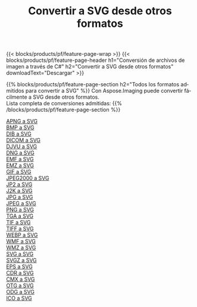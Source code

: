﻿---
title: Convertir a SVG desde otros formatos 
weight: 3920
url: /es/java/conversion/to/svg 
lang: es
langdirlevel: 2
locales: zh-hans,ja,it,ru,de,es,fr,nl,id,lt,pl,pt,vi,tr,ko,zh-hant,ar,hi,th,sv,cs,uk,he
description: Usando Aspose.Imaging puede convertir fácilmente a SVG desde otros formatos
---

{{< blocks/products/pf/feature-page-wrap >}}
{{< blocks/products/pf/feature-page-header h1="Conversión de archivos de imagen a través de C#" h2="Convertir a SVG desde otros formatos" downloadText="Descargar" >}}


{{% blocks/products/pf/feature-page-section  h2="Todos los formatos admitidos para convertir a SVG" %}}
Con Aspose.Imaging puede convertir fácilmente a SVG desde otros formatos.
<br/>
Lista completa de conversiones admitidas:
{{% /blocks/products/pf/feature-page-section %}}
<div class="container-fluid productfamilypage bg-gray">
    <div class="convertypes bg-gray agp-content section">
        <div class="container">
		<div class="row other-converters">
		    <div class='col-md-2 other-converter remove-lp remove-rp'><a href="/imaging/es/java/conversion/apng-to-svg" >APNG a SVG</a></div>
<div class='col-md-2 other-converter remove-lp remove-rp'><a href="/imaging/es/java/conversion/bmp-to-svg" >BMP a SVG</a></div>
<div class='col-md-2 other-converter remove-lp remove-rp'><a href="/imaging/es/java/conversion/dib-to-svg" >DIB a SVG</a></div>
<div class='col-md-2 other-converter remove-lp remove-rp'><a href="/imaging/es/java/conversion/dicom-to-svg" >DICOM a SVG</a></div>
<div class='col-md-2 other-converter remove-lp remove-rp'><a href="/imaging/es/java/conversion/djvu-to-svg" >DJVU a SVG</a></div>
<div class='col-md-2 other-converter remove-lp remove-rp'><a href="/imaging/es/java/conversion/dng-to-svg" >DNG a SVG</a></div>
<div class='col-md-2 other-converter remove-lp remove-rp'><a href="/imaging/es/java/conversion/emf-to-svg" >EMF a SVG</a></div>
<div class='col-md-2 other-converter remove-lp remove-rp'><a href="/imaging/es/java/conversion/emz-to-svg" >EMZ a SVG</a></div>
<div class='col-md-2 other-converter remove-lp remove-rp'><a href="/imaging/es/java/conversion/gif-to-svg" >GIF a SVG</a></div>
<div class='col-md-2 other-converter remove-lp remove-rp'><a href="/imaging/es/java/conversion/jpeg2000-to-svg" >JPEG2000 a SVG</a></div>
<div class='col-md-2 other-converter remove-lp remove-rp'><a href="/imaging/es/java/conversion/jp2-to-svg" >JP2 a SVG</a></div>
<div class='col-md-2 other-converter remove-lp remove-rp'><a href="/imaging/es/java/conversion/j2k-to-svg" >J2K a SVG</a></div>
<div class='col-md-2 other-converter remove-lp remove-rp'><a href="/imaging/es/java/conversion/jpg-to-svg" >JPG a SVG</a></div>
<div class='col-md-2 other-converter remove-lp remove-rp'><a href="/imaging/es/java/conversion/jpeg-to-svg" >JPEG a SVG</a></div>
<div class='col-md-2 other-converter remove-lp remove-rp'><a href="/imaging/es/java/conversion/png-to-svg" >PNG a SVG</a></div>
<div class='col-md-2 other-converter remove-lp remove-rp'><a href="/imaging/es/java/conversion/tga-to-svg" >TGA a SVG</a></div>
<div class='col-md-2 other-converter remove-lp remove-rp'><a href="/imaging/es/java/conversion/tif-to-svg" >TIF a SVG</a></div>
<div class='col-md-2 other-converter remove-lp remove-rp'><a href="/imaging/es/java/conversion/tiff-to-svg" >TIFF a SVG</a></div>
<div class='col-md-2 other-converter remove-lp remove-rp'><a href="/imaging/es/java/conversion/webp-to-svg" >WEBP a SVG</a></div>
<div class='col-md-2 other-converter remove-lp remove-rp'><a href="/imaging/es/java/conversion/wmf-to-svg" >WMF a SVG</a></div>
<div class='col-md-2 other-converter remove-lp remove-rp'><a href="/imaging/es/java/conversion/wmz-to-svg" >WMZ a SVG</a></div>
<div class='col-md-2 other-converter remove-lp remove-rp'><a href="/imaging/es/java/conversion/svg-to-svg" >SVG a SVG</a></div>
<div class='col-md-2 other-converter remove-lp remove-rp'><a href="/imaging/es/java/conversion/svgz-to-svg" >SVGZ a SVG</a></div>
<div class='col-md-2 other-converter remove-lp remove-rp'><a href="/imaging/es/java/conversion/eps-to-svg" >EPS a SVG</a></div>
<div class='col-md-2 other-converter remove-lp remove-rp'><a href="/imaging/es/java/conversion/cdr-to-svg" >CDR a SVG</a></div>
<div class='col-md-2 other-converter remove-lp remove-rp'><a href="/imaging/es/java/conversion/cmx-to-svg" >CMX a SVG</a></div>
<div class='col-md-2 other-converter remove-lp remove-rp'><a href="/imaging/es/java/conversion/otg-to-svg" >OTG a SVG</a></div>
<div class='col-md-2 other-converter remove-lp remove-rp'><a href="/imaging/es/java/conversion/odg-to-svg" >ODG a SVG</a></div>
<div class='col-md-2 other-converter remove-lp remove-rp'><a href="/imaging/es/java/conversion/ico-to-svg" >ICO a SVG</a></div>
                </div>
        </div>
    </div>
</div>
<br/>

